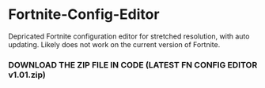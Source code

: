 # Fortnite-Config-Editor
Depricated Fortnite configuration editor for stretched resolution, with auto updating. Likely does not work on the current version of Fortnite.

### DOWNLOAD THE ZIP FILE IN CODE (LATEST FN CONFIG EDITOR v1.01.zip)
